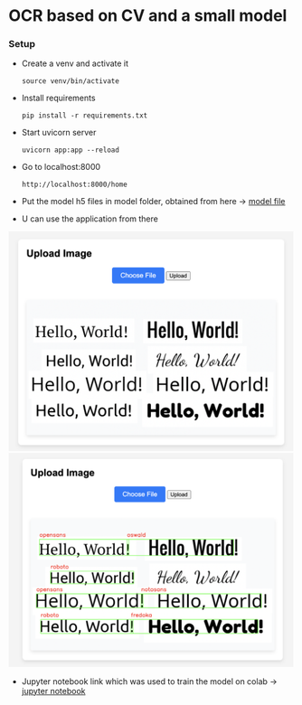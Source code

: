 # OCR based on CV and a small model

### Setup
-   Create a venv and activate it
    ```
    source venv/bin/activate
    ```

- Install requirements
    ```
    pip install -r requirements.txt
    ```

- Start uvicorn server
    ```
    uvicorn app:app --reload
    ```

- Go to localhost:8000
    ```
    http://localhost:8000/home
    ```
- Put the model h5 files in model folder, obtained from here ->
    [model file](https://drive.google.com/file/d/1pT7yb1RRkgU2jvBPEetv3vNbut8XzJau/view?usp=sharing)
- U can use the application from there

![image](/assignment1/assets/asset1.jpg)
![image2](/assignment1/assets/asset2.jpg)


- Jupyter notebook link which was used to train the model on colab -> [jupyter notebook](https://colab.research.google.com/drive/1v3BUy-0COgRQA8xmVBAVDRw2vNc3zjX1?usp=sharing)